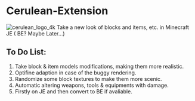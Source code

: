# Cerulean-Extension
![cerulean_logo_4k](https://i.loli.net/2019/06/29/5d16fce62227e82458.png)
Take a new look of blocks and items, etc. in Minecraft JE ( BE? Maybe Later…)

## To Do List:
1) Take block & item models modifications, making them more realistic.
2) Optifine adaption in case of the buggy rendering.
3) Randomize some block textures to make them more scenic.
4) Automatic altering weapons, tools & equipments with damage.
5) Firstly on JE and then convert to BE if avaliable.

